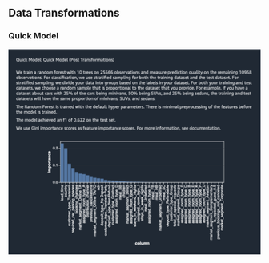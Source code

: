 ## Data Transformations 












### Quick Model 
![quick-model-post](.././img/quick-model-post.png)

